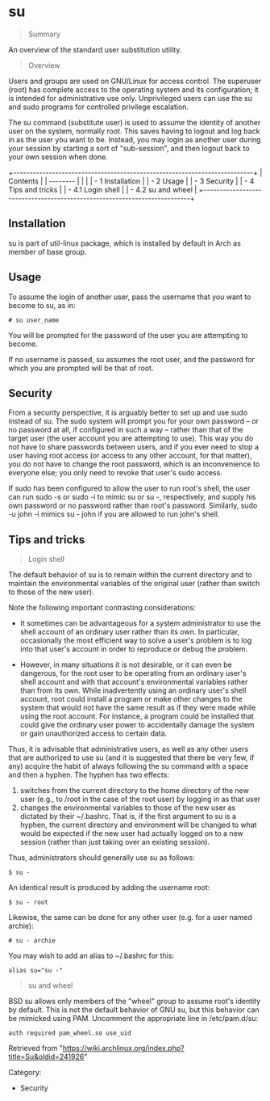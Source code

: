 su
==

> Summary

An overview of the standard user substitution utility.

> Overview

Users and groups are used on GNU/Linux for access control. The superuser
(root) has complete access to the operating system and its
configuration; it is intended for administrative use only. Unprivileged
users can use the su and sudo programs for controlled privilege
escalation.

The su command (substitute user) is used to assume the identity of
another user on the system, normally root. This saves having to logout
and log back in as the user you want to be. Instead, you may login as
another user during your session by starting a sort of "sub-session",
and then logout back to your own session when done.

+--------------------------------------------------------------------------+
| Contents                                                                 |
| --------                                                                 |
|                                                                          |
| -   1 Installation                                                       |
| -   2 Usage                                                              |
| -   3 Security                                                           |
| -   4 Tips and tricks                                                    |
|     -   4.1 Login shell                                                  |
|     -   4.2 su and wheel                                                 |
+--------------------------------------------------------------------------+

Installation
------------

su is part of util-linux package, which is installed by default in Arch
as member of base group.

Usage
-----

To assume the login of another user, pass the username that you want to
become to su, as in:

    # su user_name

You will be prompted for the password of the user you are attempting to
become.

If no username is passed, su assumes the root user, and the password for
which you are prompted will be that of root.

Security
--------

From a security perspective, it is arguably better to set up and use
sudo instead of su. The sudo system will prompt you for your own
password – or no password at all, if configured in such a way – rather
than that of the target user (the user account you are attempting to
use). This way you do not have to share passwords between users, and if
you ever need to stop a user having root access (or access to any other
account, for that matter), you do not have to change the root password,
which is an inconvenience to everyone else; you only need to revoke that
user's sudo access.

If sudo has been configured to allow the user to run root's shell, the
user can run sudo -s or sudo -i to mimic su or su -, respectively, and
supply his own password or no password rather than root's password.
Similarly, sudo -u john -i mimics su - john if you are allowed to run
john's shell.

Tips and tricks
---------------

> Login shell

The default behavior of su is to remain within the current directory and
to maintain the environmental variables of the original user (rather
than switch to those of the new user).

Note the following important contrasting considerations:

-   It sometimes can be advantageous for a system administrator to use
    the shell account of an ordinary user rather than its own. In
    particular, occasionally the most efficient way to solve a user's
    problem is to log into that user's account in order to reproduce or
    debug the problem.

-   However, in many situations it is not desirable, or it can even be
    dangerous, for the root user to be operating from an ordinary user's
    shell account and with that account's environmental variables rather
    than from its own. While inadvertently using an ordinary user's
    shell account, root could install a program or make other changes to
    the system that would not have the same result as if they were made
    while using the root account. For instance, a program could be
    installed that could give the ordinary user power to accidentally
    damage the system or gain unauthorized access to certain data.

Thus, it is advisable that administrative users, as well as any other
users that are authorized to use su (and it is suggested that there be
very few, if any) acquire the habit of always following the su command
with a space and then a hyphen. The hyphen has two effects:

1.  switches from the current directory to the home directory of the new
    user (e.g., to /root in the case of the root user) by logging in as
    that user
2.  changes the environmental variables to those of the new user as
    dictated by their ~/.bashrc. That is, if the first argument to su is
    a hyphen, the current directory and environment will be changed to
    what would be expected if the new user had actually logged on to a
    new session (rather than just taking over an existing session).

Thus, administrators should generally use su as follows:

    $ su -

An identical result is produced by adding the username root:

    $ su - root

Likewise, the same can be done for any other user (e.g. for a user named
archie):

    # su - archie

You may wish to add an alias to ~/.bashrc for this:

    alias su="su -"

> su and wheel

BSD su allows only members of the "wheel" group to assume root's
identity by default. This is not the default behavior of GNU su, but
this behavior can be mimicked using PAM. Uncomment the appropriate line
in /etc/pam.d/su:

    auth required pam_wheel.so use_uid

Retrieved from
"https://wiki.archlinux.org/index.php?title=Su&oldid=241926"

Category:

-   Security
